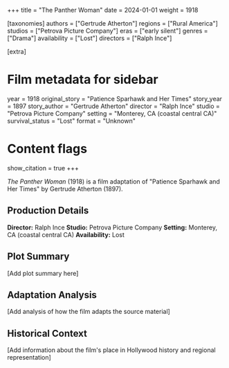 +++
title = "The Panther Woman"
date = 2024-01-01
weight = 1918

[taxonomies]
authors = ["Gertrude Atherton"]
regions = ["Rural America"]
studios = ["Petrova Picture Company"]
eras = ["early silent"]
genres = ["Drama"]
availability = ["Lost"]
directors = ["Ralph Ince"]

[extra]
# Film metadata for sidebar
year = 1918
original_story = "Patience Sparhawk and Her Times"
story_year = 1897
story_author = "Gertrude Atherton"
director = "Ralph Ince"
studio = "Petrova Picture Company"
setting = "Monterey, CA (coastal central CA)"
survival_status = "Lost"
format = "Unknown"

# Content flags
show_citation = true
+++

*The Panther Woman* (1918) is a film adaptation of "Patience Sparhawk and Her Times" by Gertrude Atherton (1897).

## Production Details

**Director:** Ralph Ince
**Studio:** Petrova Picture Company
**Setting:** Monterey, CA (coastal central CA)
**Availability:** Lost

## Plot Summary

[Add plot summary here]

## Adaptation Analysis

[Add analysis of how the film adapts the source material]

## Historical Context

[Add information about the film's place in Hollywood history and regional representation]